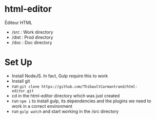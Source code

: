 # html-editor
Éditeur HTML


- /src : Work directory
- /dist : Prod directory
- /doc : Doc directory


# Set Up

- Install NodeJS. In fact, Gulp require this to work
- Install git
- run `git clone https://github.com/ThibaultCarmantrand/html-editor.git`
- cd in the html-editor directory which was just created
- run `npm i` to install gulp, its dependencies and the plugins we need to work in a correct environment
- run `gulp watch` and start working in the /src directory
